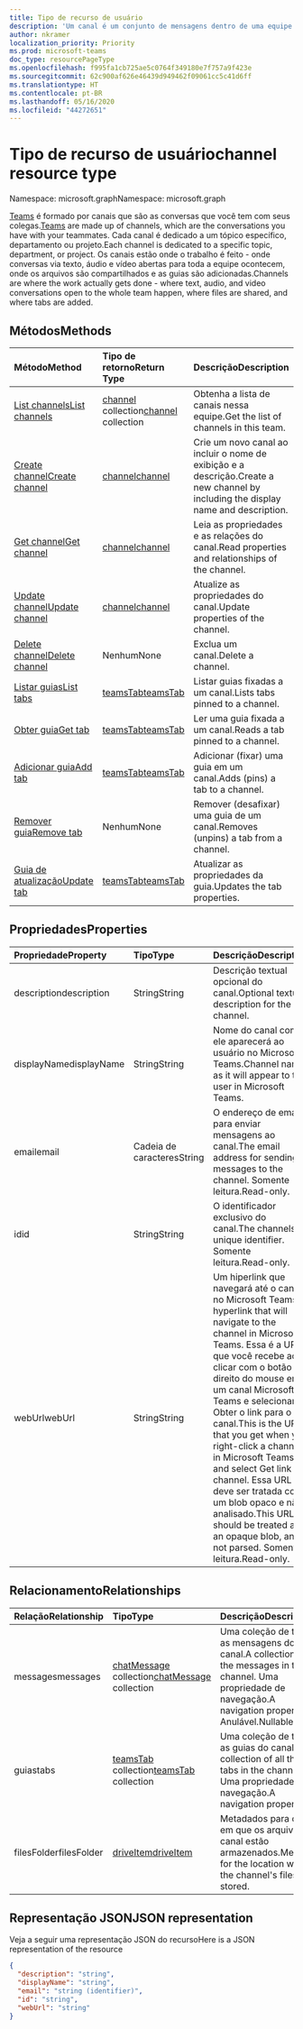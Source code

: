 ```yaml
---
title: Tipo de recurso de usuário
description: 'Um canal é um conjunto de mensagens dentro de uma equipe. '
author: nkramer
localization_priority: Priority
ms.prod: microsoft-teams
doc_type: resourcePageType
ms.openlocfilehash: f995fa1cb725ae5c0764f349180e7f757a9f423e
ms.sourcegitcommit: 62c900af626e46439d949462f09061cc5c41d6ff
ms.translationtype: HT
ms.contentlocale: pt-BR
ms.lasthandoff: 05/16/2020
ms.locfileid: "44272651"
---
```

# <a name="channel-resource-type"></a><span data-ttu-id="5d98c-103">Tipo de recurso de usuário</span><span class="sxs-lookup"><span data-stu-id="5d98c-103">channel resource type</span></span>

<span data-ttu-id="5d98c-104">Namespace: microsoft.graph</span><span class="sxs-lookup"><span data-stu-id="5d98c-104">Namespace: microsoft.graph</span></span>

<span data-ttu-id="5d98c-105">[Teams](../resources/team.md) é formado por canais que são as conversas que você tem com seus colegas.</span><span class="sxs-lookup"><span data-stu-id="5d98c-105">[Teams](../resources/team.md) are made up of channels, which are the conversations you have with your teammates.</span></span> <span data-ttu-id="5d98c-106">Cada canal é dedicado a um tópico específico, departamento ou projeto.</span><span class="sxs-lookup"><span data-stu-id="5d98c-106">Each channel is dedicated to a specific topic, department, or project.</span></span>
<span data-ttu-id="5d98c-107">Os canais estão onde o trabalho é feito - onde conversas via texto, áudio e vídeo abertas para toda a equipe ocontecem, onde os arquivos são compartilhados e as guias são adicionadas.</span><span class="sxs-lookup"><span data-stu-id="5d98c-107">Channels are where the work actually gets done - where text, audio, and video conversations open to the whole team happen, where files are shared, and where tabs are added.</span></span>

## <a name="methods"></a><span data-ttu-id="5d98c-108">Métodos</span><span class="sxs-lookup"><span data-stu-id="5d98c-108">Methods</span></span>

| <span data-ttu-id="5d98c-109">Método</span><span class="sxs-lookup"><span data-stu-id="5d98c-109">Method</span></span>       | <span data-ttu-id="5d98c-110">Tipo de retorno</span><span class="sxs-lookup"><span data-stu-id="5d98c-110">Return Type</span></span>  |<span data-ttu-id="5d98c-111">Descrição</span><span class="sxs-lookup"><span data-stu-id="5d98c-111">Description</span></span>|
|:---------------|:--------|:----------|
|[<span data-ttu-id="5d98c-112">List channels</span><span class="sxs-lookup"><span data-stu-id="5d98c-112">List channels</span></span>](../api/channel-list.md) | <span data-ttu-id="5d98c-113">[channel](channel.md) collection</span><span class="sxs-lookup"><span data-stu-id="5d98c-113">[channel](channel.md) collection</span></span> | <span data-ttu-id="5d98c-114">Obtenha a lista de canais nessa equipe.</span><span class="sxs-lookup"><span data-stu-id="5d98c-114">Get the list of channels in this team.</span></span>|
|[<span data-ttu-id="5d98c-115">Create channel</span><span class="sxs-lookup"><span data-stu-id="5d98c-115">Create channel</span></span>](../api/channel-post.md) | [<span data-ttu-id="5d98c-116">channel</span><span class="sxs-lookup"><span data-stu-id="5d98c-116">channel</span></span>](channel.md) | <span data-ttu-id="5d98c-117">Crie um novo canal ao incluir o nome de exibição e a descrição.</span><span class="sxs-lookup"><span data-stu-id="5d98c-117">Create a new channel by including the display name and description.</span></span>|
|[<span data-ttu-id="5d98c-118">Get channel</span><span class="sxs-lookup"><span data-stu-id="5d98c-118">Get channel</span></span>](../api/channel-get.md) | [<span data-ttu-id="5d98c-119">channel</span><span class="sxs-lookup"><span data-stu-id="5d98c-119">channel</span></span>](channel.md) | <span data-ttu-id="5d98c-120">Leia as propriedades e as relações do canal.</span><span class="sxs-lookup"><span data-stu-id="5d98c-120">Read properties and relationships of the channel.</span></span>|
|[<span data-ttu-id="5d98c-121">Update channel</span><span class="sxs-lookup"><span data-stu-id="5d98c-121">Update channel</span></span>](../api/channel-patch.md) | [<span data-ttu-id="5d98c-122">channel</span><span class="sxs-lookup"><span data-stu-id="5d98c-122">channel</span></span>](channel.md) | <span data-ttu-id="5d98c-123">Atualize as propriedades do canal.</span><span class="sxs-lookup"><span data-stu-id="5d98c-123">Update properties of the channel.</span></span>|
|[<span data-ttu-id="5d98c-124">Delete channel</span><span class="sxs-lookup"><span data-stu-id="5d98c-124">Delete channel</span></span>](../api/channel-delete.md) | <span data-ttu-id="5d98c-125">Nenhum</span><span class="sxs-lookup"><span data-stu-id="5d98c-125">None</span></span> | <span data-ttu-id="5d98c-126">Exclua um canal.</span><span class="sxs-lookup"><span data-stu-id="5d98c-126">Delete a channel.</span></span>|
|[<span data-ttu-id="5d98c-127">Listar guias</span><span class="sxs-lookup"><span data-stu-id="5d98c-127">List tabs</span></span>](../api/teamstab-list.md) | [<span data-ttu-id="5d98c-128">teamsTab</span><span class="sxs-lookup"><span data-stu-id="5d98c-128">teamsTab</span></span>](teamstab.md) | <span data-ttu-id="5d98c-129">Listar guias fixadas a um canal.</span><span class="sxs-lookup"><span data-stu-id="5d98c-129">Lists tabs pinned to a channel.</span></span>|
|[<span data-ttu-id="5d98c-130">Obter guia</span><span class="sxs-lookup"><span data-stu-id="5d98c-130">Get tab</span></span>](../api/teamstab-get.md) | [<span data-ttu-id="5d98c-131">teamsTab</span><span class="sxs-lookup"><span data-stu-id="5d98c-131">teamsTab</span></span>](teamstab.md) | <span data-ttu-id="5d98c-132">Ler uma guia fixada a um canal.</span><span class="sxs-lookup"><span data-stu-id="5d98c-132">Reads a tab pinned to a channel.</span></span>|
|[<span data-ttu-id="5d98c-133">Adicionar guia</span><span class="sxs-lookup"><span data-stu-id="5d98c-133">Add tab</span></span>](../api/teamstab-add.md) | [<span data-ttu-id="5d98c-134">teamsTab</span><span class="sxs-lookup"><span data-stu-id="5d98c-134">teamsTab</span></span>](teamstab.md) | <span data-ttu-id="5d98c-135">Adicionar (fixar) uma guia em um canal.</span><span class="sxs-lookup"><span data-stu-id="5d98c-135">Adds (pins) a tab to a channel.</span></span>|
|[<span data-ttu-id="5d98c-136">Remover guia</span><span class="sxs-lookup"><span data-stu-id="5d98c-136">Remove tab</span></span>](../api/teamstab-delete.md) | <span data-ttu-id="5d98c-137">Nenhum</span><span class="sxs-lookup"><span data-stu-id="5d98c-137">None</span></span> | <span data-ttu-id="5d98c-138">Remover (desafixar) uma guia de um canal.</span><span class="sxs-lookup"><span data-stu-id="5d98c-138">Removes (unpins) a tab from a channel.</span></span>|
|[<span data-ttu-id="5d98c-139">Guia de atualização</span><span class="sxs-lookup"><span data-stu-id="5d98c-139">Update tab</span></span>](../api/teamstab-update.md) | [<span data-ttu-id="5d98c-140">teamsTab</span><span class="sxs-lookup"><span data-stu-id="5d98c-140">teamsTab</span></span>](teamstab.md) | <span data-ttu-id="5d98c-141">Atualizar as propriedades da guia.</span><span class="sxs-lookup"><span data-stu-id="5d98c-141">Updates the tab properties.</span></span>|

## <a name="properties"></a><span data-ttu-id="5d98c-142">Propriedades</span><span class="sxs-lookup"><span data-stu-id="5d98c-142">Properties</span></span>

| <span data-ttu-id="5d98c-143">Propriedade</span><span class="sxs-lookup"><span data-stu-id="5d98c-143">Property</span></span>   | <span data-ttu-id="5d98c-144">Tipo</span><span class="sxs-lookup"><span data-stu-id="5d98c-144">Type</span></span> | <span data-ttu-id="5d98c-145">Descrição</span><span class="sxs-lookup"><span data-stu-id="5d98c-145">Description</span></span>|
|:---------------|:--------|:----------|
|<span data-ttu-id="5d98c-146">description</span><span class="sxs-lookup"><span data-stu-id="5d98c-146">description</span></span>|<span data-ttu-id="5d98c-147">String</span><span class="sxs-lookup"><span data-stu-id="5d98c-147">String</span></span>|<span data-ttu-id="5d98c-148">Descrição textual opcional do canal.</span><span class="sxs-lookup"><span data-stu-id="5d98c-148">Optional textual description for the channel.</span></span>|
|<span data-ttu-id="5d98c-149">displayName</span><span class="sxs-lookup"><span data-stu-id="5d98c-149">displayName</span></span>|<span data-ttu-id="5d98c-150">String</span><span class="sxs-lookup"><span data-stu-id="5d98c-150">String</span></span>|<span data-ttu-id="5d98c-151">Nome do canal como ele aparecerá ao usuário no Microsoft Teams.</span><span class="sxs-lookup"><span data-stu-id="5d98c-151">Channel name as it will appear to the user in Microsoft Teams.</span></span>|
|<span data-ttu-id="5d98c-152">email</span><span class="sxs-lookup"><span data-stu-id="5d98c-152">email</span></span>|<span data-ttu-id="5d98c-153">Cadeia de caracteres</span><span class="sxs-lookup"><span data-stu-id="5d98c-153">String</span></span>| <span data-ttu-id="5d98c-154">O endereço de email para enviar mensagens ao canal.</span><span class="sxs-lookup"><span data-stu-id="5d98c-154">The email address for sending messages to the channel.</span></span> <span data-ttu-id="5d98c-155">Somente leitura.</span><span class="sxs-lookup"><span data-stu-id="5d98c-155">Read-only.</span></span>|
|<span data-ttu-id="5d98c-156">id</span><span class="sxs-lookup"><span data-stu-id="5d98c-156">id</span></span>|<span data-ttu-id="5d98c-157">String</span><span class="sxs-lookup"><span data-stu-id="5d98c-157">String</span></span>|<span data-ttu-id="5d98c-158">O identificador exclusivo do canal.</span><span class="sxs-lookup"><span data-stu-id="5d98c-158">The channels's unique identifier.</span></span> <span data-ttu-id="5d98c-159">Somente leitura.</span><span class="sxs-lookup"><span data-stu-id="5d98c-159">Read-only.</span></span>|
|<span data-ttu-id="5d98c-160">webUrl</span><span class="sxs-lookup"><span data-stu-id="5d98c-160">webUrl</span></span>|<span data-ttu-id="5d98c-161">String</span><span class="sxs-lookup"><span data-stu-id="5d98c-161">String</span></span>|<span data-ttu-id="5d98c-162">Um hiperlink que navegará até o canal no Microsoft Teams.</span><span class="sxs-lookup"><span data-stu-id="5d98c-162">A hyperlink that will navigate to the channel in Microsoft Teams.</span></span> <span data-ttu-id="5d98c-163">Essa é a URL que você recebe ao clicar com o botão direito do mouse em um canal Microsoft Teams e selecionar Obter o link para o canal.</span><span class="sxs-lookup"><span data-stu-id="5d98c-163">This is the URL that you get when you right-click a channel in Microsoft Teams and select Get link to channel.</span></span> <span data-ttu-id="5d98c-164">Essa URL deve ser tratada como um blob opaco e não analisado.</span><span class="sxs-lookup"><span data-stu-id="5d98c-164">This URL should be treated as an opaque blob, and not parsed.</span></span> <span data-ttu-id="5d98c-165">Somente leitura.</span><span class="sxs-lookup"><span data-stu-id="5d98c-165">Read-only.</span></span>|

## <a name="relationships"></a><span data-ttu-id="5d98c-166">Relacionamento</span><span class="sxs-lookup"><span data-stu-id="5d98c-166">Relationships</span></span>

| <span data-ttu-id="5d98c-167">Relação</span><span class="sxs-lookup"><span data-stu-id="5d98c-167">Relationship</span></span> | <span data-ttu-id="5d98c-168">Tipo</span><span class="sxs-lookup"><span data-stu-id="5d98c-168">Type</span></span> | <span data-ttu-id="5d98c-169">Descrição</span><span class="sxs-lookup"><span data-stu-id="5d98c-169">Description</span></span>|
|:---------------|:--------|:----------|
|<span data-ttu-id="5d98c-170">messages</span><span class="sxs-lookup"><span data-stu-id="5d98c-170">messages</span></span>|<span data-ttu-id="5d98c-171">[chatMessage](./chatmessage.md) collection</span><span class="sxs-lookup"><span data-stu-id="5d98c-171">[chatMessage](./chatmessage.md) collection</span></span>|<span data-ttu-id="5d98c-172">Uma coleção de todas as mensagens do canal.</span><span class="sxs-lookup"><span data-stu-id="5d98c-172">A collection of all the messages in the channel.</span></span> <span data-ttu-id="5d98c-173">Uma propriedade de navegação.</span><span class="sxs-lookup"><span data-stu-id="5d98c-173">A navigation property.</span></span> <span data-ttu-id="5d98c-174">Anulável.</span><span class="sxs-lookup"><span data-stu-id="5d98c-174">Nullable.</span></span>|
|<span data-ttu-id="5d98c-175">guias</span><span class="sxs-lookup"><span data-stu-id="5d98c-175">tabs</span></span>|<span data-ttu-id="5d98c-176">[teamsTab](../resources/teamstab.md) collection</span><span class="sxs-lookup"><span data-stu-id="5d98c-176">[teamsTab](../resources/teamstab.md) collection</span></span>|<span data-ttu-id="5d98c-177">Uma coleção de todas as guias do canal.</span><span class="sxs-lookup"><span data-stu-id="5d98c-177">A collection of all the tabs in the channel.</span></span> <span data-ttu-id="5d98c-178">Uma propriedade de navegação.</span><span class="sxs-lookup"><span data-stu-id="5d98c-178">A navigation property.</span></span>|
|<span data-ttu-id="5d98c-179">filesFolder</span><span class="sxs-lookup"><span data-stu-id="5d98c-179">filesFolder</span></span>|[<span data-ttu-id="5d98c-180">driveItem</span><span class="sxs-lookup"><span data-stu-id="5d98c-180">driveItem</span></span>](driveitem.md)|<span data-ttu-id="5d98c-181">Metadados para o local em que os arquivos do canal estão armazenados.</span><span class="sxs-lookup"><span data-stu-id="5d98c-181">Metadata for the location where the channel's files are stored.</span></span>|


## <a name="json-representation"></a><span data-ttu-id="5d98c-182">Representação JSON</span><span class="sxs-lookup"><span data-stu-id="5d98c-182">JSON representation</span></span>

<span data-ttu-id="5d98c-183">Veja a seguir uma representação JSON do recurso</span><span class="sxs-lookup"><span data-stu-id="5d98c-183">Here is a JSON representation of the resource</span></span>

<!-- {
  "blockType": "resource",
  "keyProperty": "id",
  "@odata.type": "microsoft.graph.channel"
}-->

```json
{
  "description": "string",
  "displayName": "string",
  "email": "string (identifier)",
  "id": "string",
  "webUrl": "string"
}

```


<!-- uuid: 8fcb5dbc-d5aa-4681-8e31-b001d5168d79
2015-10-25 14:57:30 UTC -->
<!-- {
  "type": "#page.annotation",
  "description": "channel resource",
  "keywords": "",
  "section": "documentation",
  "tocPath": ""
}-->

